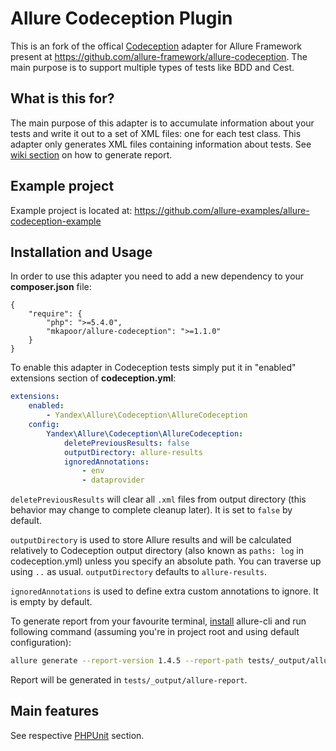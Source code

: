 # Allure Codeception Plugin

This is an fork of the offical [Codeception](http://codeception.com) adapter for Allure Framework present at https://github.com/allure-framework/allure-codeception. 
The main purpose is to support multiple types of tests like BDD and Cest.

## What is this for?
The main purpose of this adapter is to accumulate information about your tests and write it out to a set of XML files: one for each test class. This adapter only generates XML files containing information about tests. See [wiki section](https://github.com/allure-framework/allure-core/wiki#generating-report) on how to generate report.

## Example project
Example project is located at: https://github.com/allure-examples/allure-codeception-example

## Installation and Usage
In order to use this adapter you need to add a new dependency to your **composer.json** file:
```
{
    "require": {
	    "php": ">=5.4.0",
	    "mkapoor/allure-codeception": ">=1.1.0"
    }
}
```
To enable this adapter in Codeception tests simply put it in "enabled" extensions section of **codeception.yml**:
```yaml
extensions:
    enabled:
        - Yandex\Allure\Codeception\AllureCodeception
    config:
        Yandex\Allure\Codeception\AllureCodeception:
            deletePreviousResults: false
            outputDirectory: allure-results
            ignoredAnnotations:
                - env
                - dataprovider
```

`deletePreviousResults` will clear all `.xml` files from output directory (this
behavior may change to complete cleanup later). It is set to `false` by default.

`outputDirectory` is used to store Allure results and will be calculated
relatively to Codeception output directory (also known as `paths: log` in
codeception.yml) unless you specify an absolute path. You can traverse up using
`..` as usual. `outputDirectory` defaults to `allure-results`.

`ignoredAnnotations` is used to define extra custom annotations to ignore. It is empty by default.

To generate report from your favourite terminal,
[install](https://github.com/allure-framework/allure-cli#installation)
allure-cli and run following command (assuming you're in project root and using
default configuration):

```bash
allure generate --report-version 1.4.5 --report-path tests/_output/allure-report -- tests/_output/allure-results
```

Report will be generated in `tests/_output/allure-report`.

## Main features
See respective [PHPUnit](https://github.com/allure-framework/allure-phpunit#advanced-features) section.
